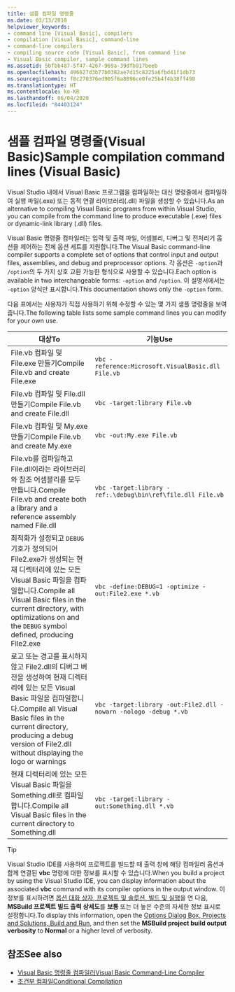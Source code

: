 ```yaml
---
title: 샘플 컴파일 명령줄
ms.date: 03/13/2018
helpviewer_keywords:
- command line [Visual Basic], compilers
- compilation [Visual Basic], command-line
- command-line compilers
- compiling source code [Visual Basic], from command line
- Visual Basic compiler, sample command lines
ms.assetid: 5bfbb487-5f47-4267-969a-39dfb917beeb
ms.openlocfilehash: 496627d3b77b0382ae7d15c8225a6fbd41f1db73
ms.sourcegitcommit: f8c270376ed905f6a8896ce0fe25b4f4b38ff498
ms.translationtype: HT
ms.contentlocale: ko-KR
ms.lasthandoff: 06/04/2020
ms.locfileid: "84403124"
---
```

# <a name="sample-compilation-command-lines-visual-basic"></a><span data-ttu-id="5fede-102">샘플 컴파일 명령줄(Visual Basic)</span><span class="sxs-lookup"><span data-stu-id="5fede-102">Sample compilation command lines (Visual Basic)</span></span>

<span data-ttu-id="5fede-103">Visual Studio 내에서 Visual Basic 프로그램을 컴파일하는 대신 명령줄에서 컴파일하여 실행 파일(.exe) 또는 동적 연결 라이브러리(.dll) 파일을 생성할 수 있습니다.</span><span class="sxs-lookup"><span data-stu-id="5fede-103">As an alternative to compiling Visual Basic programs from within Visual Studio, you can compile from the command line to produce executable (.exe) files or dynamic-link library (.dll) files.</span></span>

<span data-ttu-id="5fede-104">Visual Basic 명령줄 컴파일러는 입력 및 출력 파일, 어셈블리, 디버그 및 전처리기 옵션을 제어하는 전체 옵션 세트를 지원합니다.</span><span class="sxs-lookup"><span data-stu-id="5fede-104">The Visual Basic command-line compiler supports a complete set of options that control input and output files, assemblies, and debug and preprocessor options.</span></span> <span data-ttu-id="5fede-105">각 옵션은 `-option`과 `/option`의 두 가지 상호 교환 가능한 형식으로 사용할 수 있습니다.</span><span class="sxs-lookup"><span data-stu-id="5fede-105">Each option is available in two interchangeable forms: `-option` and `/option`.</span></span> <span data-ttu-id="5fede-106">이 설명서에서는 `-option` 양식만 표시합니다.</span><span class="sxs-lookup"><span data-stu-id="5fede-106">This documentation shows only the `-option` form.</span></span>

<span data-ttu-id="5fede-107">다음 표에서는 사용자가 직접 사용하기 위해 수정할 수 있는 몇 가지 샘플 명령줄을 보여줍니다.</span><span class="sxs-lookup"><span data-stu-id="5fede-107">The following table lists some sample command lines you can modify for your own use.</span></span>

|<span data-ttu-id="5fede-108">대상</span><span class="sxs-lookup"><span data-stu-id="5fede-108">To</span></span>|<span data-ttu-id="5fede-109">기능</span><span class="sxs-lookup"><span data-stu-id="5fede-109">Use</span></span>|
|--------|---------|
|<span data-ttu-id="5fede-110">File.vb 컴파일 및 File.exe 만들기</span><span class="sxs-lookup"><span data-stu-id="5fede-110">Compile File.vb and create File.exe</span></span>|`vbc -reference:Microsoft.VisualBasic.dll File.vb`|
|<span data-ttu-id="5fede-111">File.vb 컴파일 및 File.dll 만들기</span><span class="sxs-lookup"><span data-stu-id="5fede-111">Compile File.vb and create File.dll</span></span>|`vbc -target:library File.vb`|
|<span data-ttu-id="5fede-112">File.vb 컴파일 및 My.exe 만들기</span><span class="sxs-lookup"><span data-stu-id="5fede-112">Compile File.vb and create My.exe</span></span>|`vbc -out:My.exe File.vb`|
|<span data-ttu-id="5fede-113">File.vb를 컴파일하고 File.dll이라는 라이브러리와 참조 어셈블리를 모두 만듭니다.</span><span class="sxs-lookup"><span data-stu-id="5fede-113">Compile File.vb and create both a library and a reference assembly named File.dll</span></span>|`vbc -target:library -ref:.\debug\bin\ref\file.dll File.vb`|
|<span data-ttu-id="5fede-114">최적화가 설정되고 `DEBUG` 기호가 정의되어 File2.exe가 생성되는 현재 디렉터리에 있는 모든 Visual Basic 파일을 컴파일합니다.</span><span class="sxs-lookup"><span data-stu-id="5fede-114">Compile all Visual Basic files in the current directory, with optimizations on and the `DEBUG` symbol defined, producing File2.exe</span></span>|`vbc -define:DEBUG=1 -optimize -out:File2.exe *.vb`|
|<span data-ttu-id="5fede-115">로고 또는 경고를 표시하지 않고 File2.dll의 디버그 버전을 생성하여 현재 디렉터리에 있는 모든 Visual Basic 파일을 컴파일합니다.</span><span class="sxs-lookup"><span data-stu-id="5fede-115">Compile all Visual Basic files in the current directory, producing a debug version of File2.dll without displaying the logo or warnings</span></span>|`vbc -target:library -out:File2.dll -nowarn -nologo -debug *.vb`|
|<span data-ttu-id="5fede-116">현재 디렉터리에 있는 모든 Visual Basic 파일을 Something.dll로 컴파일합니다.</span><span class="sxs-lookup"><span data-stu-id="5fede-116">Compile all Visual Basic files in the current directory to Something.dll</span></span>|`vbc -target:library -out:Something.dll *.vb`|

> [!TIP]
> <span data-ttu-id="5fede-117">Visual Studio IDE를 사용하여 프로젝트를 빌드할 때 출력 창에 해당 컴파일러 옵션과 함께 연결된 **vbc** 명령에 대한 정보를 표시할 수 있습니다.</span><span class="sxs-lookup"><span data-stu-id="5fede-117">When you build a project by using the Visual Studio IDE, you can display information about the associated **vbc** command with its compiler options in the output window.</span></span> <span data-ttu-id="5fede-118">이 정보를 표시하려면 [옵션 대화 상자, 프로젝트 및 솔루션, 빌드 및 실행](/visualstudio/ide/reference/options-dialog-box-projects-and-solutions-build-and-run)을 연 다음, **MSBuild 프로젝트 빌드 출력 상세도**를 **보통** 또는 더 높은 수준의 자세한 정보 표시로 설정합니다.</span><span class="sxs-lookup"><span data-stu-id="5fede-118">To display this information, open the [Options Dialog Box,  Projects and Solutions, Build and Run](/visualstudio/ide/reference/options-dialog-box-projects-and-solutions-build-and-run), and then set the **MSBuild project build output verbosity** to **Normal** or a higher level of verbosity.</span></span>

## <a name="see-also"></a><span data-ttu-id="5fede-119">참조</span><span class="sxs-lookup"><span data-stu-id="5fede-119">See also</span></span>

- [<span data-ttu-id="5fede-120">Visual Basic 명령줄 컴파일러</span><span class="sxs-lookup"><span data-stu-id="5fede-120">Visual Basic Command-Line Compiler</span></span>](index.md)
- [<span data-ttu-id="5fede-121">조건부 컴파일</span><span class="sxs-lookup"><span data-stu-id="5fede-121">Conditional Compilation</span></span>](../../programming-guide/program-structure/conditional-compilation.md)

